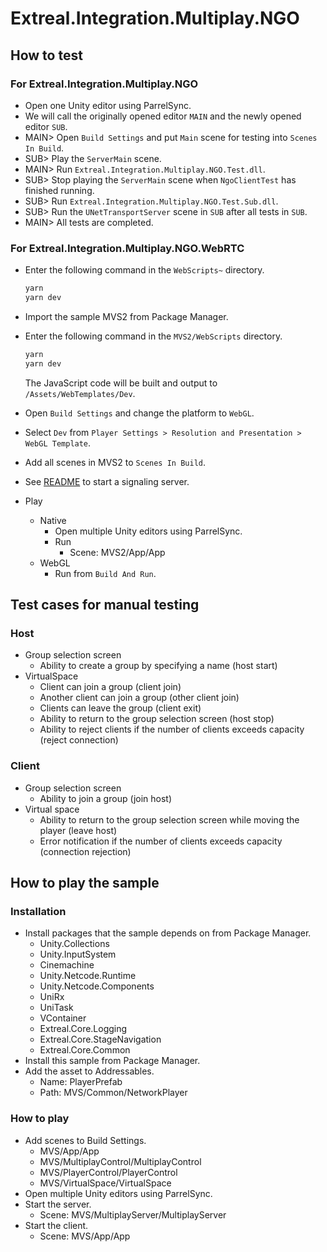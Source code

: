 # Extreal.Integration.Multiplay.NGO

## How to test

### For Extreal.Integration.Multiplay.NGO

- Open one Unity editor using ParrelSync.
- We will call the originally opened editor `MAIN` and the newly opened editor `SUB`.
- MAIN> Open `Build Settings` and put `Main` scene for testing into `Scenes In Build`.
- SUB> Play the `ServerMain` scene.
- MAIN> Run `Extreal.Integration.Multiplay.NGO.Test.dll`.
- SUB> Stop playing the `ServerMain` scene when `NgoClientTest` has finished running.
- SUB> Run `Extreal.Integration.Multiplay.NGO.Test.Sub.dll`.
- SUB> Run the `UNetTransportServer` scene in `SUB` after all tests in `SUB`.
- MAIN> All tests are completed.

### For Extreal.Integration.Multiplay.NGO.WebRTC

- Enter the following command in the `WebScripts~` directory.

   ```bash
   yarn
   yarn dev
   ```

- Import the sample MVS2 from Package Manager.
- Enter the following command in the `MVS2/WebScripts` directory.

   ```bash
   yarn
   yarn dev
   ```

   The JavaScript code will be built and output to `/Assets/WebTemplates/Dev`.
- Open `Build Settings` and change the platform to `WebGL`.
- Select `Dev` from `Player Settings > Resolution and Presentation > WebGL Template`.
- Add all scenes in MVS2 to `Scenes In Build`.
- See [README](https://github.com/extreal-dev/Extreal.Integration.P2P.WebRTC/SignalingServer~/README.md) to start a signaling server.
- Play
  - Native
    - Open multiple Unity editors using ParrelSync.
    - Run
      - Scene: MVS2/App/App
  - WebGL
    - Run from `Build And Run`.

## Test cases for manual testing

### Host

- Group selection screen
  - Ability to create a group by specifying a name (host start)
- VirtualSpace
  - Client can join a group (client join)
  - Another client can join a group (other client join)
  - Clients can leave the group (client exit)
  - Ability to return to the group selection screen (host stop)
  - Ability to reject clients if the number of clients exceeds capacity (reject connection)

### Client

- Group selection screen
  - Ability to join a group (join host)
- Virtual space
  - Ability to return to the group selection screen while moving the player (leave host)
  - Error notification if the number of clients exceeds capacity (connection rejection)

## How to play the sample

### Installation

- Install packages that the sample depends on from Package Manager.
  - Unity.Collections
  - Unity.InputSystem
  - Cinemachine
  - Unity.Netcode.Runtime
  - Unity.Netcode.Components
  - UniRx
  - UniTask
  - VContainer
  - Extreal.Core.Logging
  - Extreal.Core.StageNavigation
  - Extreal.Core.Common
- Install this sample from Package Manager.
- Add the asset to Addressables.
  - Name: PlayerPrefab
  - Path: MVS/Common/NetworkPlayer

### How to play

- Add scenes to Build Settings.
  - MVS/App/App
  - MVS/MultiplayControl/MultiplayControl
  - MVS/PlayerControl/PlayerControl
  - MVS/VirtualSpace/VirtualSpace
- Open multiple Unity editors using ParrelSync.
- Start the server.
  - Scene: MVS/MultiplayServer/MultiplayServer
- Start the client.
  - Scene: MVS/App/App
